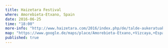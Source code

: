 ```yaml
---
title: Haizetara Festival
where: Amorebieta-Etxano, Spain
date: 2016-06-25
time: "18:00"
more-info: "http://www.haizetara.com/2016/index.php/de/talde-aukeratuak"
map: "https://www.google.de/maps/place/Amorebieta-Etxano,+Vizcaya,+España/@43.2158328,-2.7938643,12z/data=!3m1!4b1!4m2!3m1!1s0xd4e3426b0bac3a9:0x878a320d6f24718c"
published: true
---
```

